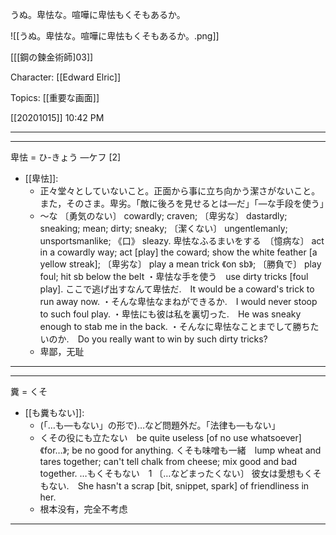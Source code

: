 うぬ。卑怯な。喧嘩に卑怯もくそもあるか。

![[うぬ。卑怯な。喧嘩に卑怯もくそもあるか。.png]]

[[[鋼の鍊金術師]03]][](marginnote3app://note/8594150F-6479-4CC2-8D90-502F266EE887)

Character: [[Edward Elric]]

Topics: [[重要な画面]]

[[20201015]] 10:42 PM

***
***

卑怯 = ひ-きょう ―ケフ [2] 
- [[卑怯]]: 
	- 正々堂々としていないこと。正面から事に立ち向かう潔さがないこと。また，そのさま。卑劣。「敵に後ろを見せるとは―だ」「―な手段を使う」
	- ～な 〔勇気のない〕 cowardly; craven; 〔卑劣な〕 dastardly; sneaking; mean; dirty; sneaky; 〔潔くない〕 ungentlemanly; unsportsmanlike; 《口》 sleazy.
卑怯なふるまいをする　〔憶病な〕 act in a cowardly way; act [play] the coward; show the white feather [a yellow streak]; 〔卑劣な〕 play a mean trick 《on sb》; 〔勝負で〕 play foul; hit sb below the belt
・卑怯な手を使う　use dirty tricks [foul play].
ここで逃げ出すなんて卑怯だ.　It would be a coward's trick to run away now.
・そんな卑怯なまねができるか.　I would never stoop to such foul play.
・卑怯にも彼は私を裏切った.　He was sneaky enough to stab me in the back.
・そんなに卑怯なことまでして勝ちたいのか.　Do you really want to win by such dirty tricks?
	- 卑鄙，无耻

***
***

糞 = くそ
- [[も糞もない]]: 
	- (「…も―もない」の形で)…など問題外だ。「法律も―もない」
	- くその役にも立たない　be quite useless [of no use whatsoever] 《for…》; be no good for anything.
くそも味噌も一緒　lump wheat and tares together; can't tell chalk from cheese; mix good and bad together.
…もくそもない　1 〔…などまったくない〕
彼女は愛想もくそもない.　She hasn't a scrap [bit, snippet, spark] of friendliness in her.
	- 根本没有，完全不考虑

***